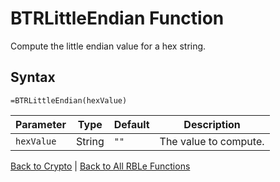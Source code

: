 # BTRLittleEndian Function

Compute the little endian value for a hex string.

## Syntax

```excel
=BTRLittleEndian(hexValue)
```

Parameter | Type | Default | Description
---|---|---|---
`hexValue` | String | `""` | The value to compute.

[Back to Crypto](RBLeCrypto.md) | [Back to All RBLe Functions](RBLe.md#function-documentation)